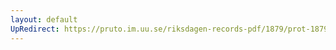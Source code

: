 ```yaml
---
layout: default
UpRedirect: https://pruto.im.uu.se/riksdagen-records-pdf/1879/prot-1879--fk--016/prot-1879--fk--016_003.pdf
---
```

